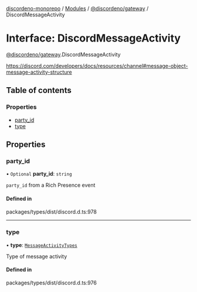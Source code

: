 [discordeno-monorepo](../README.md) / [Modules](../modules.md) / [@discordeno/gateway](../modules/discordeno_gateway.md) / DiscordMessageActivity

# Interface: DiscordMessageActivity

[@discordeno/gateway](../modules/discordeno_gateway.md).DiscordMessageActivity

https://discord.com/developers/docs/resources/channel#message-object-message-activity-structure

## Table of contents

### Properties

- [party_id](discordeno_gateway.DiscordMessageActivity.md#party_id)
- [type](discordeno_gateway.DiscordMessageActivity.md#type)

## Properties

### party_id

• `Optional` **party_id**: `string`

`party_id` from a Rich Presence event

#### Defined in

packages/types/dist/discord.d.ts:978

---

### type

• **type**: [`MessageActivityTypes`](../enums/discordeno_gateway.MessageActivityTypes.md)

Type of message activity

#### Defined in

packages/types/dist/discord.d.ts:976
